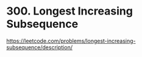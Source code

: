 # 300. Longest Increasing Subsequence

https://leetcode.com/problems/longest-increasing-subsequence/description/